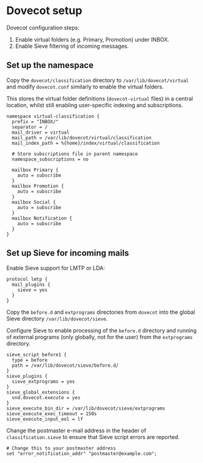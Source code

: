 # Dovecot setup

Dovecot configuration steps:

1. Enable virtual folders (e.g. Primary, Promotion) under INBOX.
2. Enable Sieve filtering of incoming messages.

## Set up the namespace

Copy the `dovecot/classification` directory to `/var/lib/dovecot/virtual` and modify `dovecot.conf` similarly to enable
the virtual folders.

This stores the virtual folder definitions (`dovecot-virtual` files) in a central location, whilst still enabling
user-specific indexing and subscriptions.

```wgetrc
namespace virtual-classification {
  prefix = "INBOX/"
  separator = /
  mail_driver = virtual
  mail_path = /var/lib/dovecot/virtual/classification
  mail_index_path = %{home}/index/virtual/classification

  # Store subscriptions file in parent namespace
  namespace_subscriptions = no

  mailbox Primary {
    auto = subscribe
  }
  mailbox Promotion {
    auto = subscribe
  }
  mailbox Social {
    auto = subscribe
  }
  mailbox Notification {
    auto = subscribe
  }
}
```

## Set up Sieve for incoming mails

Enable Sieve support for LMTP or LDA:

```wgetrc
protocol lmtp {
  mail_plugins {
    sieve = yes
  }
}
```

Copy the `before.d` and `extprograms` directories from `dovecot` into the global Sieve directory
`/var/lib/dovecot/sieve`.

Configure Sieve to enable processing of the `before.d` directory and running of external programs (only globally, not
for the user) from the `extprograms` directory.

```wgetrc
sieve_script before1 {
  type = before
  path = /var/lib/dovecot/sieve/before.d/
}
sieve_plugins {
  sieve_extprograms = yes
}
sieve_global_extensions {
  vnd.dovecot.execute = yes
}
sieve_execute_bin_dir = /var/lib/dovecot/sieve/extprograms
sieve_execute_exec_timeout = 150s
sieve_execute_input_eol = lf
```

Change the postmaster e-mail address in the header of `classification.sieve` to ensure that Sieve script errors are
reported.

```sieve
# Change this to your postmaster address
set "error_notification_addr" "postmaster@example.com";
```